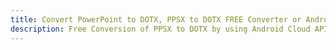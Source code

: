 ---title: Convert PowerPoint to DOTX, PPSX to DOTX FREE Converter or Android SDKdescription: Free Conversion of PPSX to DOTX by using Android Cloud APIs & SDKs. Also Create, Edit & Render Microsoft Word & OpenOffice documents in the Cloud.---
